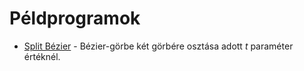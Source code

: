 # Példprogramok

  * [Split Bézier](split-bezier) - Bézier-görbe két görbére osztása adott *t* paraméter értéknél.
